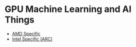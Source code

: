 # GPU Machine Learning and AI Things

- <a href="amd\">AMD Specific</a>
- <a href="intel\">Intel Specific (ARC)</a>